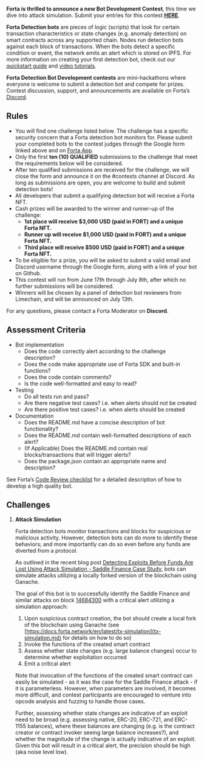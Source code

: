 **Forta is thrilled to announce a new Bot Development Contest**, this time we dive into attack simulation. Submit your entries for this contest [**HERE**](https://docs.google.com/forms/d/1ji2CkTaAg03oeUpUHZWaTN6tvsvdtaJBbaucmd71xMs/edit?usp=sharing).

**Forta Detection bots** are pieces of logic (scripts) that look for certain transaction characteristics or state changes (e.g. anomaly detection) on smart contracts across any supported chain. Nodes run detection bots against each block of transactions. When the bots detect a specific condition or event, the network emits an alert which is stored on IPFS. For more information on creating your first detection bot, check out our [quickstart guide](quickstart.md) and [video tutorials](tutorials.md).

**Forta Detection Bot Development contests** are mini-hackathons where everyone is welcome to submit a detection bot and compete for prizes. Contest discussion, support, and announcements are available on Forta’s [Discord](https://discord.com/invite/fortanetwork).

## Rules

- You will find one challenge listed below. The challenge has a specific security concern that a Forta detection bot monitors for. Please submit your completed bots to the contest judges through the Google form linked above and on [Forta App](https://app.forta.network/).
- Only the first **ten (10) QUALIFIED** submissions to the challenge that meet the requirements below will be considered.
- After ten qualified submissions are received for the challenge, we will close the form and announce it on the #contests channel at Discord. As long as submissions are open, you are welcome to build and submit detection bots!
- All developers that submit a qualifying detection bot will receive a Forta NFT.
- Cash prizes will be awarded to the winner and runner-up of the challenge:
    - **1st place will receive $3,000 USD (paid in FORT) and a unique Forta NFT.**
    - **Runner up will receive $1,000 USD (paid in FORT) and a unique Forta NFT.**
    - **Third place will receive $500 USD (paid in FORT) and a unique Forta NFT.**
- To be eligible for a prize, you will be asked to submit a valid email and Discord username through the Google form, along with a link of your bot on Github.
- This contest will run from June 17th through July 8th, after which no further submissions will be considered.
- Winners will be chosen by a panel of detection bot reviewers from Limechain, and will be announced on July 13th.

For any questions, please contact a Forta Moderator on **Discord**.

## Assessment Criteria

- Bot implementation
    - Does the code correctly alert according to the challenge description?
    - Does the code make appropriate use of Forta SDK and built-in functions?
    - Does the code contain comments?
    - Is the code well-formatted and easy to read?
- Testing
    - Do all tests run and pass?
    - Are there negative test cases? i.e. when alerts should not be created
    - Are there positive test cases? i.e. when alerts should be created
- Documentation
    - Does the README.md have a concise description of bot functionality?
    - Does the README.md contain well-formatted descriptions of each alert?
    - (If Applicable) Does the README.md contain real blocks/transactions that will trigger alerts?
    - Does the package.json contain an appropriate name and description?

See Forta’s [Code Review checklist](https://github.com/forta-network/bot-review-checklist) for a detailed description of how to develop a high quality bot.

## Challenges

1. **Attack Simulation**

    Forta detection bots monitor transactions and blocks for suspicious or malicious activity. However, detection bots can do more to identify these behaviors; and more importantly can do so even before any funds are diverted from a protocol.

    As outlined in the recent blog post [Detecting Exploits Before Funds Are Lost Using Attack Simulation - Saddle Finance Case Study](https://forta.org/blog/attack-simulation/), bots can simulate attacks utilizing a locally forked version of the blockchain using Ganache.

    The goal of this bot is to successfully identify the Saddle Finance and similar attacks on block [14684300](https://etherscan.io/block/14684300) with a critical alert utilizing a simulation approach:

    1. Upon suspicious contract creation, the bot should create a local fork of the blockchain using Ganache (see [https://docs.forta.network/en/latest/tx-simulation](tx-simulation.md) for details on how to do so)
    2. Invoke the functions of the created smart contract
    3. Assess whether state changes (e.g. large balance changes) occur to determine whether exploitation occurred
    4. Emit a critical alert

    Note that invocation of the functions of the created smart contract can easily be simulated - as it was the case for the Saddle Finance attack - if it is parameterless. However, when parameters are involved, it becomes more difficult, and contest participants are encouraged to venture into opcode analysis and fuzzing to handle those cases.

    Further, assessing whether state changes are indicative of an exploit need to be broad (e.g. assessing native, ERC-20, ERC-721, and ERC-1155 balances), where these balances are changing (e.g. is the contract creator or contract invoker seeing large balance increases?), and whether the magnitude of the change is actually indicative of an exploit. Given this bot will result in a critical alert, the precision should be high (aka noise level low).
